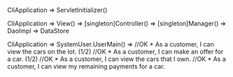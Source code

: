 CliApplication => ServletInitializer()

CliApplication => View() => [singleton]Controller() => [singleton]Manager()  => DaoImpl => DataStore

CliApplication => SystemUser.UserMain() => 
//OK		* As a customer, I can view the cars on the lot. (1/2)
//OK		* As a customer, I can make an offer for a car. (1/2)
//OK		* As a customer, I can view the cars that I own. 
//OK		* As a customer, I can view my remaining payments for a car.